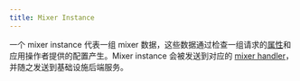 ```yaml
---
title: Mixer Instance
---
```

一个 mixer instance 代表一组 mixer 数据，这些数据通过检查一组请求的[属性](#%E5%B1%9E%E6%80%A7)和应用操作者提供的配置产生。Mixer instance 会被发送到对应的 [mixer handler](#mixer-handler)，并随之发送到基础设施后端服务。
